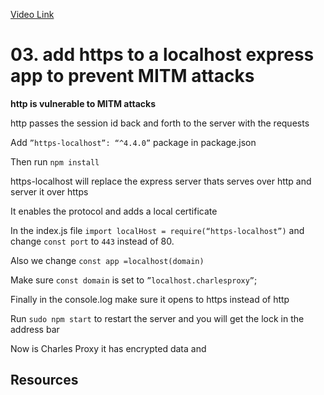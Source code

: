 [Video Link](https://egghead.io/lessons/express-add-https-to-a-localhost-express-app-to-prevent-mitm-attacks)

# 03. add https to a localhost express app to prevent MITM attacks


**http is vulnerable to MITM attacks** 

http passes the session id back and forth to the server with the requests 

Add `”https-localhost”: “^4.4.0”` package in package.json

Then run `npm install`


https-localhost  will replace the express server thats serves over http and server it over https

It enables the protocol and adds a local certificate

In the index.js file `import localHost = require(“https-localhost”)` and change `const port` to `443` instead of 80.

Also we change `const app =localhost(domain)`

Make sure `const domain` is set to `”localhost.charlesproxy”`;

Finally in the console.log make sure it opens to https instead of http

Run `sudo npm start` to restart the server and you will get the lock in the address bar

Now is Charles Proxy it has encrypted data and 

## Resources


